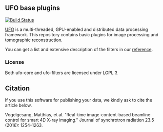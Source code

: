 ## UFO base plugins

[![Build Status](https://travis-ci.org/ufo-kit/ufo-filters.png?branch=master)](https://travis-ci.org/ufo-kit/ufo-filters)

[UFO](https://github.com/ufo-kit/ufo-core) is a multi-threaded, GPU-enabled and
distributed data processing framework.  This repository contains basic plugins
for image processing and tomographic reconstruction.

You can get a list and extensive description of the filters in our
[reference](http://ufo-filters.readthedocs.io).


### License

Both ufo-core and ufo-filters are licensed under LGPL 3.


## Citation

If you use this software for publishing your data, we kindly ask to cite the article below.

Vogelgesang, Matthias, et al. "Real-time image-content-based beamline control for smart 4D X-ray imaging." Journal of synchrotron radiation 23.5 (2016): 1254-1263.
